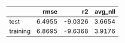 |          |   rmse |      r2 |   avg_nll |
|:---------|-------:|--------:|----------:|
| test     | 6.4955 | -9.0326 |    3.6654 |
| training | 6.8695 | -9.6368 |    3.9176 |